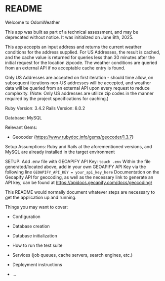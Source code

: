 # README

Welcome to OdomWeather

This app was built as part of a technical assessment, and may be deprecated without notice. It was initialized on June 8th, 2025.

This app accepts an input address and returns the current weather conditions for the address supplied.
For US Addresses, the result is cached, and the cache value is returned for queries less than 30 minutes after the initial request for the location zipcode. The weather conditions are queried from an external API if no acceptable cache entry is found. 

Only US Addresses are accepted on first iteration - should time allow, on subsequent iterations non-US addresses will be accepted, and weather data will be queried from an external API upon every request to reduce complexity.
(Note: Only US addresses are utilize zip codes in the manner required by the project specifications for caching.)

Ruby Version: 3.4.2
Rails Version: 8.0.2

Database: MySQL 

Relevant Gems:
  * Geocoder (https://www.rubydoc.info/gems/geocoder/1.3.7)
  

Setup Assumptions: Ruby and Rails at the aforementioned versions, and MySQL are already installed in the target environment

SETUP:
  Add .env file with GEOAPIFY API Key:
  `touch .env`
  Within the file generated/located above, add in your own GEOAPIFY API Key via the following line
  `GEOAPIFY_API_KEY = your_api_key_here`
  Documentation on the Geoapify API for geocoding, as well as the necessary link to generate an API key, can be found at https://apidocs.geoapify.com/docs/geocoding/



This README would normally document whatever steps are necessary to get the
application up and running.

Things you may want to cover:

* Configuration

* Database creation

* Database initialization

* How to run the test suite

* Services (job queues, cache servers, search engines, etc.)

* Deployment instructions

* ...
